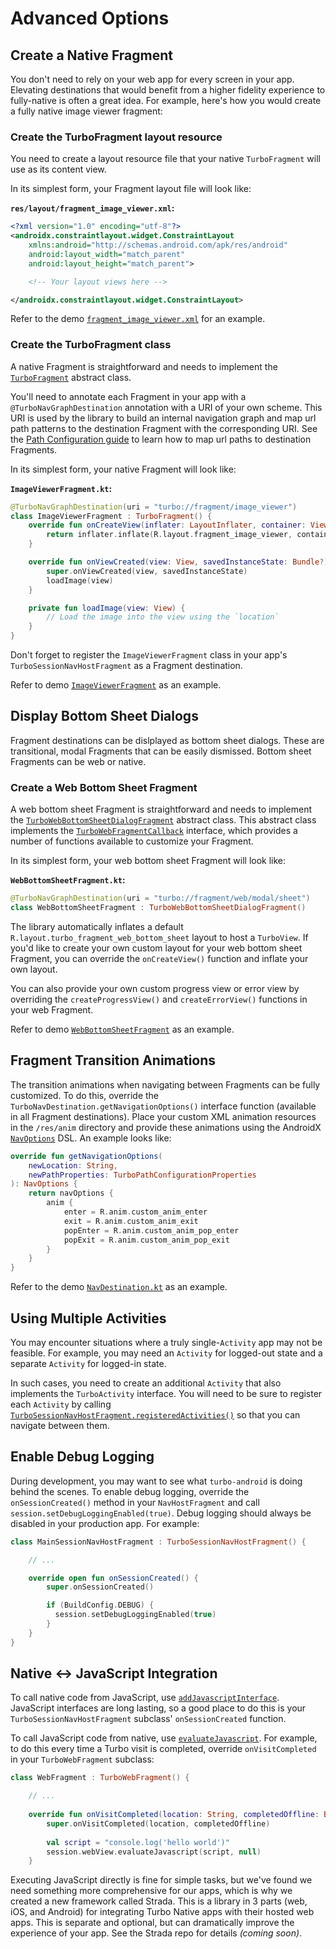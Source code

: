 # Advanced Options

## Create a Native Fragment
You don't need to rely on your web app for every screen in your app. Elevating destinations that would benefit from a higher fidelity experience to fully-native is often a great idea. For example, here's how you would create a fully native image viewer fragment:

### Create the TurboFragment layout resource
You need to create a layout resource file that your native `TurboFragment` will use as its content view.

In its simplest form, your Fragment layout file will look like:

**`res/layout/fragment_image_viewer.xml`:**
```xml
<?xml version="1.0" encoding="utf-8"?>
<androidx.constraintlayout.widget.ConstraintLayout
    xmlns:android="http://schemas.android.com/apk/res/android"
    android:layout_width="match_parent"
    android:layout_height="match_parent">

    <!-- Your layout views here -->

</androidx.constraintlayout.widget.ConstraintLayout>
```

Refer to the demo [`fragment_image_viewer.xml`](../demo/src/main/res/layout/fragment_image_viewer.xml) for an example.

### Create the TurboFragment class
A native Fragment is straightforward and needs to implement the [`TurboFragment`](../turbo/src/main/kotlin/dev/hotwire/turbo/fragments/TurboFragment.kt) abstract class.

You'll need to annotate each Fragment in your app with a `@TurboNavGraphDestination` annotation with a URI of your own scheme. This URI is used by the library to build an internal navigation graph and map url path patterns to the destination Fragment with the corresponding URI. See the [Path Configuration guide](PATH-CONFIGURATION.md) to learn how to map url paths to destination Fragments.

In its simplest form, your native Fragment will look like:

**`ImageViewerFragment.kt`:**
```kotlin
@TurboNavGraphDestination(uri = "turbo://fragment/image_viewer")
class ImageViewerFragment : TurboFragment() {
    override fun onCreateView(inflater: LayoutInflater, container: ViewGroup?, savedInstanceState: Bundle?): View? {
        return inflater.inflate(R.layout.fragment_image_viewer, container, false)
    }

    override fun onViewCreated(view: View, savedInstanceState: Bundle?) {
        super.onViewCreated(view, savedInstanceState)
        loadImage(view)
    }

    private fun loadImage(view: View) {
        // Load the image into the view using the `location`
    }
}
```

Don't forget to register the `ImageViewerFragment` class in your app's `TurboSessionNavHostFragment` as a Fragment destination.

Refer to demo [`ImageViewerFragment`](../demo/src/main/kotlin/dev/hotwire/turbo/demo/features/imageviewer/ImageViewerFragment.kt) as an example.

## Display Bottom Sheet Dialogs
Fragment destinations can be dislplayed as bottom sheet dialogs. These are transitional, modal Fragments that can be easily dismissed. Bottom sheet Fragments can be web or native.

### Create a Web Bottom Sheet Fragment
A web bottom sheet Fragment is straightforward and needs to implement the [`TurboWebBottomSheetDialogFragment`](../turbo/src/main/kotlin/dev/hotwire/turbo/fragments/TurboWebBottomSheetDialogFragment.kt) abstract class. This abstract class implements the [`TurboWebFragmentCallback`](../turbo/src/main/kotlin/dev/hotwire/turbo/fragments/TurboWebFragmentCallback.kt) interface, which provides a number of functions available to customize your Fragment.

In its simplest form, your web bottom sheet Fragment will look like:

**`WebBottomSheetFragment.kt`:**
```kotlin
@TurboNavGraphDestination(uri = "turbo://fragment/web/modal/sheet")
class WebBottomSheetFragment : TurboWebBottomSheetDialogFragment()
```
The library automatically inflates a default `R.layout.turbo_fragment_web_bottom_sheet` layout to host a `TurboView`. If you'd like to create your own custom layout for your web bottom sheet Fragment, you can override the `onCreateView()` function and inflate your own layout.

You can also provide your own custom progress view or error view by overriding the `createProgressView()` and `createErrorView()` functions in your web Fragment.

Refer to demo [`WebBottomSheetFragment`](../demo/src/main/kotlin/dev/hotwire/turbo/demo/features/web/WebBottomSheetFragment.kt) as an example.

## Fragment Transition Animations
The transition animations when navigating between Fragments can be fully customized. To do this, override the `TurboNavDestination.getNavigationOptions()` interface function (available in all Fragment destinations). Place your custom XML animation resources in the `/res/anim` directory and provide these animations using the AndroidX [`NavOptions`](https://developer.android.com/reference/androidx/navigation/NavOptions) DSL. An example looks like:

```kotlin
override fun getNavigationOptions(
    newLocation: String,
    newPathProperties: TurboPathConfigurationProperties
): NavOptions {
    return navOptions {
        anim {
            enter = R.anim.custom_anim_enter
            exit = R.anim.custom_anim_exit
            popEnter = R.anim.custom_anim_pop_enter
            popExit = R.anim.custom_anim_pop_exit
        }
    }
}
```

Refer to the demo [`NavDestination.kt`](../demo/src/main/kotlin/dev/hotwire/turbo/demo/base/NavDestination.kt) as an example.

## Using Multiple Activities
You may encounter situations where a truly single-`Activity` app may not be feasible. For example, you may need an `Activity` for logged-out state and a separate `Activity` for logged-in state.

In such cases, you need to create an additional `Activity` that also implements the `TurboActivity` interface. You will need to be sure to register each `Activity` by calling [`TurboSessionNavHostFragment.registeredActivities()`](../turbo/src/main/kotlin/dev/hotwire/turbo/session/TurboSessionNavHostFragment.kt) so that you can navigate between them.

## Enable Debug Logging
During development, you may want to see what `turbo-android` is doing behind the scenes. To enable debug logging, override the `onSessionCreated()` method in your `NavHostFragment` and call `session.setDebugLoggingEnabled(true)`. Debug logging should always be disabled in your production app. For example:

```kotlin
class MainSessionNavHostFragment : TurboSessionNavHostFragment() {

    // ...

    override open fun onSessionCreated() {
        super.onSessionCreated()

        if (BuildConfig.DEBUG) {
          session.setDebugLoggingEnabled(true)
        }
    }
}
```

## Native <-> JavaScript Integration

To call native code from JavaScript, use [`addJavascriptInterface`](https://developer.android.com/reference/android/webkit/WebView#addJavascriptInterface(java.lang.Object,%20java.lang.String)). JavaScript interfaces are long lasting, so a good place to do this is your `TurboSessionNavHostFragment` subclass' `onSessionCreated` function.

To call JavaScript code from native, use [`evaluateJavascript`](https://developer.android.com/reference/android/webkit/WebView#evaluateJavascript(java.lang.String,%20android.webkit.ValueCallback%3Cjava.lang.String%3E)). For example, to do this every time a Turbo visit is completed, override `onVisitCompleted` in your `TurboWebFragment` subclass:

```kotlin
class WebFragment : TurboWebFragment() {

    // ...
    
    override fun onVisitCompleted(location: String, completedOffline: Boolean) {
        super.onVisitCompleted(location, completedOffline)
        
        val script = "console.log('hello world')"
        session.webView.evaluateJavascript(script, null)
    }
```

Executing JavaScript directly is fine for simple tasks, but we've found we need something more comprehensive for our apps, which is why we created a new framework called Strada. This is a library in 3 parts (web, iOS, and Android) for integrating Turbo Native apps with their hosted web apps. This is separate and optional, but can dramatically improve the experience of your app. See the Strada repo for details *(coming soon)*.

